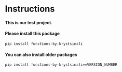 # Instructions

#### This is our test project. 

#### Please install this package
```
pip install functions-by-krystsinali
```


#### You can also install older packages
```
pip install functions-by-krystsinali==VERSION_NUMBER
```